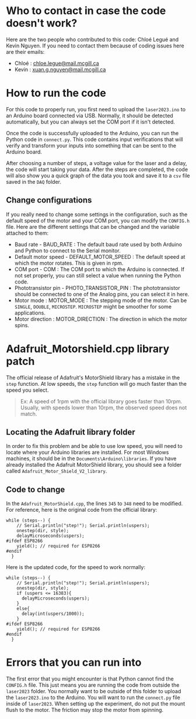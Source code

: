 # Who to contact in case the code doesn't work?
Here are the two people who contributed to this code: Chloé Legué and Kevin Nguyen. If you need to contact them because of coding issues here are their emails:
* Chloé : chloe.legue@mail.mcgill.ca
* Kevin : xuan.g.nguyen@mail.mcgill.ca

# How to run the code

For this code to properly run, you first need to upload the `laser2023.ino` to an Arduino board connected via USB. Normally, it should be detected automatically, but you can always set the COM port if it isn't detected.

Once the code is successfully uploaded to the Arduino, you can run the Python code in `connect.py`. This code contains input verifications that will verify and transform your inputs into something that can be sent to the Arduino board. 

After choosing a number of steps, a voltage value for the laser and a delay, the code will start taking your data. After the steps are completed, the code will also show you a quick graph of the data you took and save it to a `csv` file saved in the `DAQ` folder.

## Change configurations

If you really need to change some settings in the configuration, such as the default speed of the motor and your COM port, you can modify the `CONFIG.h` file. Here are the different settings that can be changed and the variable attached to them:
* Baud rate - BAUD_RATE : The default baud rate used by both Arduino and Python to connect to the Serial monitor.
* Default motor speed - DEFAULT_MOTOR_SPEED : The default speed at which the motor rotates. This is given in rpm.
* COM port - COM : The COM port to which the Arduino is connected. If not set properly, you can still select a value when running the Python code.
* Phototransistor pin - PHOTO_TRANSISTOR_PIN : The phototransistor should be connected to one of the Analog pins, you can select it in here.
* Motor mode : MOTOR_MODE : The stepping mode of the motor. Can be `SINGLE`, `DOUBLE`, `MICROSTEP`. `MICROSTEP` might be smoother for some applications.
* Motor direction : MOTOR_DIRECTION : The direction in which the motor spins.

# Adafruit_Motorshield.cpp library patch
The official release of Adafruit's MotorShield library has a mistake in the `step` function. At low speeds, the `step` function will go much faster than the speed you select.
> Ex: A speed of 1rpm with the official library goes faster than 10rpm. 
Usually, with speeds lower than 10rpm, the observed speed does not match. 

## Locating the Adafruit library folder
In order to fix this problem and be able to use low speed, you will need to locate where your Arduino libraries are installed. For most Windows machines, it should be in the `Documents\Arduino\libraries`. If you have already installed the Adafruit MotorShield library, you should see a folder called `Adafruit_Motor_Shield_V2_library`. 

## Code to change
In the `Adafruit_MotorShield.cpp`, the lines `345` to `348` need to be modified. For reference, here is the original code from the official library:

```
while (steps--) {
    // Serial.println("step!"); Serial.println(uspers);
    onestep(dir, style);
    delayMicroseconds(uspers);
#ifdef ESP8266
    yield(); // required for ESP8266
#endif
  }
```

Here is the updated code, for the speed to work normally:
```
while (steps--) {
    // Serial.println("step!"); Serial.println(uspers);
    onestep(dir, style);
    if (uspers <= 16383){
      delayMicroseconds(uspers);
    }
    else{
      delay(int(uspers/1000));
    }
#ifdef ESP8266
    yield(); // required for ESP8266
#endif
  }
```


# Errors that you can run into

The first error that you might encounter is that Python cannot find the `CONFIG.h` file. This just means you are running the code from outside the `laser2023` folder. You normally want to be outside of this folder to upload the `laser2023.ino` to the Arduino. You will want to run the `connect.py` file inside of `laser2023`. When setting up the experiment, do not put the mount flush to the motor. The friction may stop the motor from spinning. 
